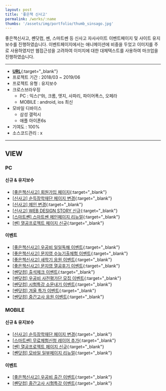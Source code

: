 ```yaml
---
layout: post
title: '좋은책 신사고'
permalink: /works/:name
thumbs: '/assets/img/portfolio/thumb_sinsago.jpg'
---
```


좋은책신사고, 쏀닷컴, 쎈, 스마트쎈 등 신사고 자사사이트 이벤트페이지 및 사이트 유지보수를 진행하였습니다.
이벤트페이지에서는 애니메이션에 비중을 두었고 이미지를 주로 사용하였지만 웹접근성을 고려하여 이미지에 대한 대체텍스트를 사용하여
마크업을 진행하였습니다.

---

- [**URL**](https://www.sinsago.co.kr/main/main.aspx){:target="\_blank"}
- 프로젝트 기간 : 2018/03 ~ 2019/06
- 프로젝트 유형 : 유지보수
- 크로스브라우징
  - PC : 익스(^9), 크롬, 엣지, 사파리, 파이어폭스, 오페라
  - MOBILE : android, ios 최신
- 모바일 디바이스
  - 삼성 갤럭시
  - 애플 아이폰6s
- 기여도 : 100%
- 소스코드관리 : x

---

## VIEW

### PC

#### 신규 & 유지보수

- [[좋은책신사고] 회원가입 페이지](https://henyy1004.github.io/web/sinsago/pc/goodbook/1/html/join/joinCreate.html){:target="\_blank"}
- [[신사고] 순득장학재단 페이지 변경](https://henyy1004.github.io/web/sinsago/pc/sinsago/1/business7.html){:target="\_blank"}
- [[신사고] 메인 변경](https://henyy1004.github.io/web/sinsago/pc/sinsago/2/main.html){:target="\_blank"}
- [[신사고] WEB DESIGN STORY 신규](https://henyy1004.github.io/web/sinsago/pc/sinsago/3/html/2018/index.html){:target="\_blank"}
- [[스마트쏀] 스마트쎈 메인페이지 리뉴얼](https://henyy1004.github.io/web/sinsago/pc/smartSsen/1/page/main.html){:target="\_blank"}
- [[쎈] 열공프로젝트 페이지 신규](https://henyy1004.github.io/web/sinsago/pc/ssen/1/page/09_sub.html){:target="\_blank"}

#### 이벤트

- [[좋은책신사고] 우공비 일일독해 이벤트](https://henyy1004.github.io/web/sinsago/pc/goodbook/2/index.html){:target="\_blank"}
- [[좋은책신사고] 문지영 수능기출체험 이벤트](https://henyy1004.github.io/web/sinsago/pc/goodbook/3/index.html){:target="\_blank"}
- [[좋은책신사고] 새학기 응원 이벤트](https://henyy1004.github.io/web/sinsago/pc/goodbook/4/index.html){:target="\_blank"}
- [[좋은책신사고] 문지영 열공후기 이벤트](https://henyy1004.github.io/web/sinsago/pc/goodbook/5/index.html){:target="\_blank"}
- [[쎈닷컴] 출석체크 이벤트](https://henyy1004.github.io/web/sinsago/pc/ssen.com/1/event/event_popup1.html){:target="\_blank"}
- [[쎈닷컴] 우공비 사전평가단 모집 이벤트](https://henyy1004.github.io/web/sinsago/pc/ssen.com/2/index.html){:target="\_blank"}
- [[쎈닷컴] 시험특강 소문내기 이벤트](https://henyy1004.github.io/web/sinsago/pc/ssen.com/3/event/event.html){:target="\_blank"}
- [[쎈닷컴] 겨울 특가 이벤트](https://henyy1004.github.io/web/sinsago/pc/ssen.com/4/event/event.html){:target="\_blank"}
- [[쎈닷컴] 중간고사 응원 이벤트](https://henyy1004.github.io/web/sinsago/pc/ssen.com/5/event/event.html){:target="\_blank"}

### MOBILE

#### 신규 & 유지보수

- [[신사고] 순득장학재단 페이지 변경](https://henyy1004.github.io/web/sinsago/m/sinsago/1/business7.html){:target="\_blank"}
- [[스마트쎈] 무료체험신청 레이어 추가](https://henyy1004.github.io/web/sinsago/m/smartSsen/1/page/sub.html){:target="\_blank"}
- [[쎈] 열공프로젝트 페이지 신규](https://henyy1004.github.io/web/sinsago/m/ssen/1/index.html){:target="\_blank"}
- [[쏀닷컴] 모바일 일부페이지 리뉴얼](https://henyy1004.github.io/web/sinsago/m/ssen.com/2/index.html){:target="\_blank"}

#### 이벤트

- [[좋은책신사고] 우공비 출간 이벤트](https://henyy1004.github.io/web/sinsago/m/goodbook/1/index.html){:target="\_blank"}
- [[쏀닷컴] 중간고사 시험특강 이벤트](https://henyy1004.github.io/web/sinsago/m/ssen.com/1/page/page.html){:target="\_blank"}
